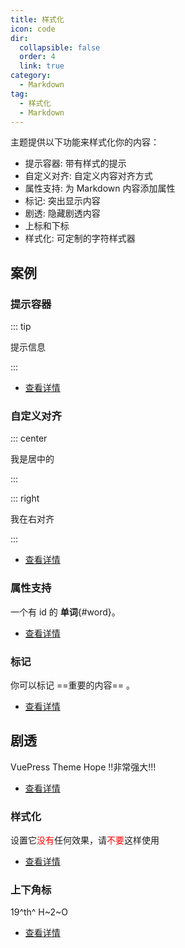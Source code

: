 ```yaml
---
title: 样式化
icon: code
dir:
  collapsible: false
  order: 4
  link: true
category:
  - Markdown
tag:
  - 样式化
  - Markdown
---
```


主题提供以下功能来样式化你的内容：

- 提示容器: 带有样式的提示
- 自定义对齐: 自定义内容对齐方式
- 属性支持: 为 Markdown 内容添加属性
- 标记: 突出显示内容
- 剧透: 隐藏剧透内容
- 上标和下标
- 样式化: 可定制的字符样式器

<!-- more -->

## 案例

### 提示容器

::: tip

提示信息

:::

- [查看详情](./hint.md)

### 自定义对齐

::: center

我是居中的

:::

::: right

我在右对齐

:::

- [查看详情](./align.md)

### 属性支持

一个有 id 的 **单词**{#word}。

- [查看详情](./attrs.md)

### 标记

你可以标记 ==重要的内容== 。

- [查看详情](./mark.md)

## 剧透

VuePress Theme Hope !!非常强大!!!

- [查看详情](./spoiler.md)

### 样式化

设置它<span style="color:red">没有</span>任何效果，请<span style="color:red">不要</span>这样使用

- [查看详情](./stylize.md)

### 上下角标

19^th^ H~2~O

- [查看详情](./sup-sub.md)

